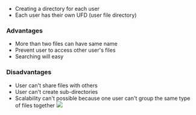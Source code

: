 - Creating a directory for each user
- Each user has their own UFD (user file directory)
### Advantages
- More than two files can have same name
- Prevent user to access other user's files
- Searching will easy
### Disadvantages
- User can't share files with others
- User can't create sub-directories
- Scalability can't possible because one user can't group the same type of files together
![](https://media.geeksforgeeks.org/wp-content/uploads/20230620202955/d1.png)